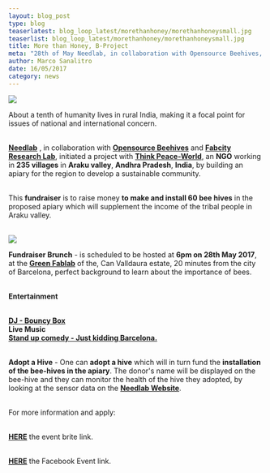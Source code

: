 ```yaml
---
layout: blog_post
type: blog
teaserlatest: blog_loop_latest/morethanhoney/morethanhoneysmall.jpg
teaserlist: blog_loop_latest/morethanhoney/morethanhoneysmall.jpg
title: More than Honey, B-Project
meta: "28th of May Needlab, in collaboration with Opensource Beehives, Fabcity Research Lab and with Think Peace-World will organize a fundraising event to build an apiary to develop a sustainable community in Araku valley, Andhra Pradesh and India. Join us and adopt a Hive to initiate change!"
author: Marco Sanalitro
date: 16/05/2017 
category: news
---
```

<img src= "http://www.fablabbcn.org/img/blog/blog_loop_latest/morethanhoney/morethanhoney1.jpg" align="middle"> 
<br>

About a tenth of humanity lives in rural India, making it a focal point for issues of national and international concern.<br><br> 

<strong><a href="http://www.needlab.org/">Needlab</a></strong> , in collaboration with <strong><a href="https://opensourcebeehives.com/">Opensource Beehives</a></strong> and <strong><a href="http://fab.city/">Fabcity Research Lab</a></strong>, initiated a project with <strong><a href="https://www.facebook.com/ThinkPeaceworld/">Think Peace-World</a></strong>, an <strong>NGO</strong> working in <strong>235 villages</strong> in <strong>Araku valley</strong>, <strong>Andhra Pradesh</strong>, <strong>India</strong>, by building an apiary for the region to develop a sustainable community.<br><br>

This <strong>fundraiser</strong> is to raise money <strong>to make and install 60 bee hives</strong> in the proposed apiary which will supplement the income of the tribal people in Araku valley.<br><br>

<img src= "http://www.fablabbcn.org/img/blog/blog_loop_latest/morethanhoney/morethanhoney2.jpg" align="middle"> 
<br>

<strong>Fundraiser Brunch</strong> - is scheduled to be hosted at <strong>6pm on 28th May 2017</strong>, at the <strong><a href="http://greenfablab.org/">Green Fablab</a></strong> of the, Can Valldaura estate, 20 minutes from the city of Barcelona, perfect background to learn about the importance of bees.<br><br>

<strong>Entertainment</strong><br><br>

<strong><a href="https://www.facebook.com/bounceybox/">DJ - Bouncy Box</a></strong><br>
<strong>Live Music</strong><br>
<strong><a href="https://www.facebook.com/justkiddingbcn/">Stand up comedy - Just kidding Barcelona.</a></strong><br><br>

<strong>Adopt a Hive</strong> - One can <strong>adopt a hive</strong> which will in turn fund the <strong>installation of the bee-hives in the apiary</strong>. The donor's name will be displayed on the bee-hive and they can monitor the health of the hive they adopted, by looking at the sensor data on the <strong><a href="http://www.needlab.org/">Needlab Website</a></strong>.<br><br>

For more information and apply:<br><br>

<strong><a href="https://www.eventbrite.es/e/entradas-more-than-honey-b-project-34621955200">HERE</a></strong> the event brite link.<br><br>

<strong><a href="https://www.facebook.com/events/543626116025422/">HERE</a></strong> the Facebook Event link.<br><br>






